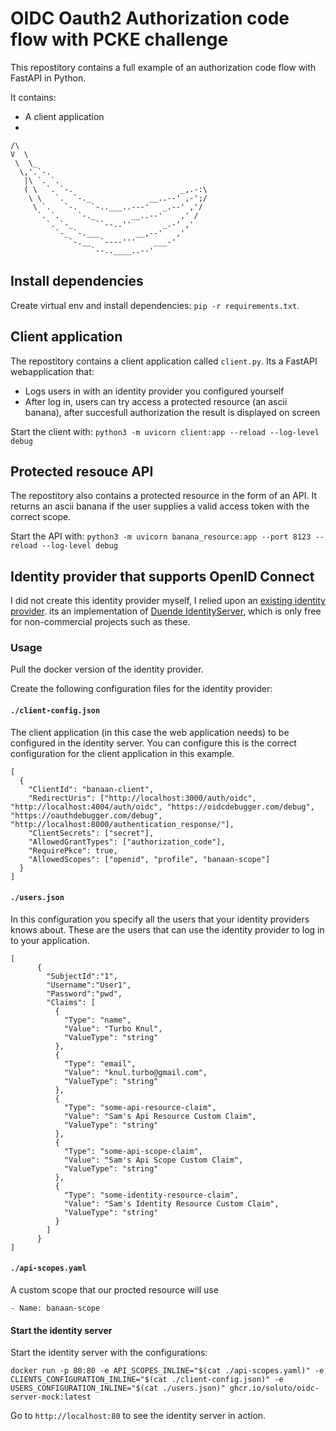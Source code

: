 # OIDC Oauth2 Authorization code flow with PCKE challenge


This repostitory contains a full example of an authorization code flow with FastAPI in Python.

It contains:

- A client application
-

```
/\
V  \
 \  \_
  \,'.`-.
   |\ `. `.       
   ( \  `. `-.                        _,.-:\
    \ \   `.  `-._             __..--' ,-';/
     \ `.   `-.   `-..___..---'   _.--' ,'/
      `. `.    `-._        __..--'    ,' /
        `. `-_     ``--..''       _.-' ,'
          `-_ `-.___        __,--'   ,'
             `-.__  `----'''    ___-'
                  `--..____..--'
```

## Install dependencies

Create virtual env and install dependencies: `pip -r requirements.txt`.

## Client application

The repostitory contains a client application called `client.py`. Its a FastAPI webapplication that:

- Logs users in with an identity provider you configured yourself
- After log in, users can try access a protected resource (an ascii banana), after succesfull authorization the result is displayed on screen

Start the client with:  `python3 -m uvicorn client:app --reload --log-level debug`

## Protected resouce API

The repostitory also contains a protected resource in the form of an API. It returns an ascii banana if the user supplies a valid access token with the correct scope.

Start the API with: `python3 -m uvicorn banana_resource:app --port 8123 --reload --log-level debug`

## Identity provider that supports OpenID Connect 

I did not create this identity provider myself, I relied upon an [existing identity provider](https://github.com/Soluto/oidc-server-mock). its an implementation of [Duende IdentityServer](https://duendesoftware.com/products/identityserver), which is only free for non-commercial projects such as these.

### Usage

Pull the docker version of the identity provider.

Create the following configuration files for the identity provider:

#### `./client-config.json`

The client application (in this case the web application needs) to be configured in the identity server.
You can configure this is the correct configuration for the client application in this example. 

```
[
  {
    "ClientId": "banaan-client",
    "RedirectUris": ["http://localhost:3000/auth/oidc", "http://localhost:4004/auth/oidc", "https://oidcdebugger.com/debug", "https://oauthdebugger.com/debug", "http://localhost:8000/authentication_response/"],
    "ClientSecrets": ["secret"],
    "AllowedGrantTypes": ["authorization_code"],
    "RequirePkce": true,
    "AllowedScopes": ["openid", "profile", "banaan-scope"]
  }
]
```

#### `./users.json`

In this configuration you specify all the users that your identity providers knows about. These are the users that can use the identity provider to log in to your application.

```
[
      {
        "SubjectId":"1",
        "Username":"User1",
        "Password":"pwd",
        "Claims": [
          {
            "Type": "name",
            "Value": "Turbo Knul",
            "ValueType": "string"
          },
          {
            "Type": "email",
            "Value": "knul.turbo@gmail.com",
            "ValueType": "string"
          },
          {
            "Type": "some-api-resource-claim",
            "Value": "Sam's Api Resource Custom Claim",
            "ValueType": "string"
          },
          {
            "Type": "some-api-scope-claim",
            "Value": "Sam's Api Scope Custom Claim",
            "ValueType": "string"
          },
          {
            "Type": "some-identity-resource-claim",
            "Value": "Sam's Identity Resource Custom Claim",
            "ValueType": "string"
          }
        ]
      }
]
```

#### `./api-scopes.yaml`

A custom scope that our procted resource will use

```
- Name: banaan-scope
```

#### Start the identity server

Start the identity server with the configurations:

```
docker run -p 80:80 -e API_SCOPES_INLINE="$(cat ./api-scopes.yaml)" -e CLIENTS_CONFIGURATION_INLINE="$(cat ./client-config.json)" -e USERS_CONFIGURATION_INLINE="$(cat ./users.json)" ghcr.io/soluto/oidc-server-mock:latest
```

Go to `http://localhost:80` to see the identity server in action.

